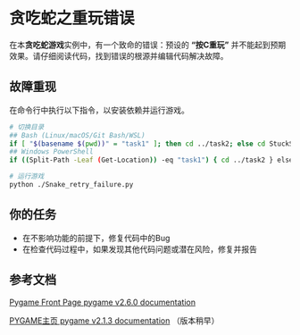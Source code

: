 # 贪吃蛇之重玩错误

在本**贪吃蛇游戏**实例中，有一个致命的错误：预设的 **“按C重玩”** 并不能起到预期效果。请仔细阅读代码，找到错误的根源并编辑代码解决故障。

## 故障重现

在命令行中执行以下指令，以安装依赖并运行游戏。

```bash
# 切换目录
## Bash (Linux/macOS/Git Bash/WSL)
if [ "$(basename $(pwd))" = "task1" ]; then cd ../task2; else cd StuckSnake/task2; fi
## Windows PowerShell
if ((Split-Path -Leaf (Get-Location)) -eq "task1") { cd ../task2 } else { cd StuckSnake/task2 }

# 运行游戏
python ./Snake_retry_failure.py
```

## 你的任务

- 在不影响功能的前提下，修复代码中的Bug
- 在检查代码过程中，如果发现其他代码问题或潜在风险，修复并报告

## 参考文档

[Pygame Front Page pygame v2.6.0 documentation](https://www.pygame.org/docs/)

[PYGAME主页 pygame v2.1.3 documentation](https://www.osgeo.cn/pygame/) （版本稍早）
